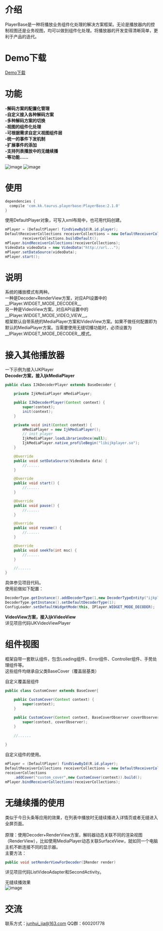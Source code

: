 # 介绍
PlayerBase是一种将播放业务组件化处理的解决方案框架。无论是播放器内的控制视图还是业务视图，均可以做到组件化处理。将播放器的开发变得清晰简单，更利于产品的迭代。

# Demo下载
[Demo下载]()

# 功能
__-解码方案的配置化管理__<br>
__-自定义接入各种解码方案__<br>
__-多种解码方案的切换__<br>
__-视图的组件化处理__<br>
__-可根据需求自定义视图组件层__<br>
__-统一的事件下发机制__<br>
__-扩展事件的添加__<br>
__-支持列表播放中的无缝续播__<br>
__-等功能……__<br>

![image](https://github.com/jiajunhui/PlayerBase/raw/master/screenshot/Screenshot_20171203-124242.png)
![image](https://github.com/jiajunhui/PlayerBase/raw/master/screenshot/Screenshot_20171203-124309.png)

# 使用
```gradle
dependencies {
  compile 'com.kk.taurus.playerbase:PlayerBase:2.1.0'
}
```
使用DefaultPlayer对象，可写入xml布局中，也可用代码创建。

```java
mPlayer = (DefaultPlayer) findViewById(R.id.player);
DefaultReceiverCollections receiverCollections = new DefaultReceiverCollections(this);
        receiverCollections.buildDefault();
mPlayer.bindReceiverCollections(receiverCollections);
VideoData videoData = new VideoData("http://url...");
mPlayer.setDataSource(videoData);
mPlayer.start();
```

# 说明
系统的播放模式有两种。<br>
一种是Decoder+RenderView方案，对应API设置中的__IPlayer.WIDGET_MODE_DECODER__<br>
另一种是VideoView方案。对应API设置中的__IPlayer.WIDGET_MODE_VIDEO_VIEW__。<br>
框架默认自带系统的MediaPlayer方案和VideoView方案。如果不做任何配置即为默认的MediaPlayer方案。当需要使用无缝切播功能时，必须设置为__IPlayer.WIDGET_MODE_DECODER__模式。

# 接入其他播放器
一下示例为接入IJKPlayer<br>
__Decoder方案，接入IjkMediaPlayer__<br>

```java
public class IJkDecoderPlayer extends BaseDecoder {

    private IjkMediaPlayer mMediaPlayer;

    public IJkDecoderPlayer(Context context) {
        super(context);
        init(context);
    }

    private void init(Context context) {
        mMediaPlayer = new IjkMediaPlayer();
        // init player
        IjkMediaPlayer.loadLibrariesOnce(null);
        IjkMediaPlayer.native_profileBegin("libijkplayer.so");
    }

    @Override
    public void setDataSource(VideoData data) {
        //......
    }

    @Override
    public void start() {
        //......
    }

    @Override
    public void pause() {
        //......
    }

    @Override
    public void resume() {
        //......
    }

    @Override
    public void seekTo(int msc) {
        //......
    }

    //......
}
```
具体参见项目代码。<br>
使用前做如下配置：<br>

```java
DecoderType.getInstance().addDecoderType(1,new DecoderTypeEntity("ijkplayer","com.kk.taurus.ijkplayer.IJkDecoderPlayer"));
DecoderType.getInstance().setDefaultDecoderType(1);
ConfigLoader.setDefaultWidgetMode(this, IPlayer.WIDGET_MODE_DECODER);
```

__VideoView方案，接入IjkVideoView__<br>
详见项目代码IJKVideoViewPlayer

# 组件视图
框架自带一套默认组件，包含Loading组件、Error组件、Controller组件、手势处理组件等。<br>
这些组件均继承自父类BaseCover（覆盖层基类）

自定义覆盖层组件

```java
public class CustomCover extends BaseCover{
	
	public CustomCover(Context context) {
        super(context);
    }

    public CustomCover(Context context, BaseCoverObserver coverObserver) {
        super(context, coverObserver);
    }
    
    //......
	
}
```

自定义组件的使用。

```java
mPlayer = (DefaultPlayer) findViewById(R.id.player);
DefaultReceiverCollections receiverCollections = new DefaultReceiverCollections(this);
receiverCollections
	.addCover("custom_cover",new CustomCover(context)).build();
mPlayer.bindReceiverCollections(receiverCollections);
```

# 无缝续播的使用
类似于今日头条等应用的效果，在列表中播放时无缝续播进入详情页或者无缝进入全屏页面。<br><br>
原理：使用Decoder+RenderView方案，解码器动态关联不同的渲染视图（RenderView），比如使用MediaPlayer动态关联SurfaceView，就如同一个电脑主机不断连接不同的显示器。
<br>
主要方法：

```java
public void setRenderViewForDecoder(IRender render)
```
详见项目代码ListVideoAdapter和SecondActivity。

无缝续播效果<br>
![image](https://github.com/jiajunhui/PlayerBase/raw/master/screenshot/play_go_on.gif)

# 交流
联系方式：junhui_jia@163.com
QQ群：600201778